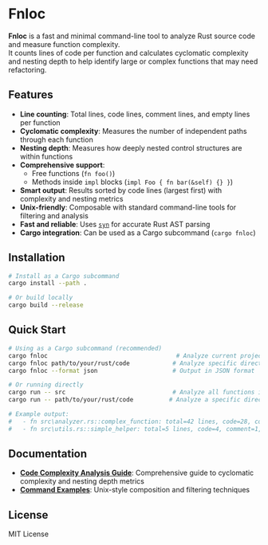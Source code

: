 # Fnloc

**Fnloc** is a fast and minimal command-line tool to analyze Rust source code and measure function complexity.  
It counts lines of code per function and calculates cyclomatic complexity and nesting depth to help identify large or complex functions that may need refactoring.

## Features

- **Line counting**: Total lines, code lines, comment lines, and empty lines per function
- **Cyclomatic complexity**: Measures the number of independent paths through each function
- **Nesting depth**: Measures how deeply nested control structures are within functions
- **Comprehensive support**:
  - Free functions (`fn foo()`)
  - Methods inside `impl` blocks (`impl Foo { fn bar(&self) {} }`)
- **Smart output**: Results sorted by code lines (largest first) with complexity and nesting metrics
- **Unix-friendly**: Composable with standard command-line tools for filtering and analysis
- **Fast and reliable**: Uses [`syn`](https://docs.rs/syn) for accurate Rust AST parsing
- **Cargo integration**: Can be used as a Cargo subcommand (`cargo fnloc`)

## Installation

```bash
# Install as a Cargo subcommand
cargo install --path .

# Or build locally
cargo build --release
```

## Quick Start

```bash
# Using as a Cargo subcommand (recommended)
cargo fnloc                                    # Analyze current project's src directory
cargo fnloc path/to/your/rust/code            # Analyze specific directory
cargo fnloc --format json                     # Output in JSON format

# Or running directly
cargo run -- src                              # Analyze all functions in the src directory
cargo run -- path/to/your/rust/code          # Analyze a specific directory

# Example output:
#   - fn src\analyzer.rs::complex_function: total=42 lines, code=28, comment=8, empty=6, complexity=12, nesting=4
#   - fn src\utils.rs::simple_helper: total=5 lines, code=4, comment=1, empty=0, complexity=1, nesting=0
```

## Documentation

- **[Code Complexity Analysis Guide](guides/complexity-analysis.md)**: Comprehensive guide to cyclomatic complexity and nesting depth metrics
- **[Command Examples](COMMAND_EXAMPLES.md)**: Unix-style composition and filtering techniques

## License

MIT License

